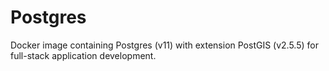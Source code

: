 # Postgres

Docker image containing Postgres (v11) with extension PostGIS (v2.5.5) for full-stack application development.